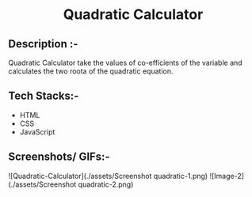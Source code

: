# <p align="center">Quadratic Calculator</p>

## Description :-

Quadratic Calculator take the values of co-efficients of the variable and calculates the two roota of the quadratic equation. 


## Tech Stacks:-

- HTML
- CSS
- JavaScript

## Screenshots/ GIFs:-

![Quadratic-Calculator](./assets/Screenshot quadratic-1.png)
![Image-2](./assets/Screenshot quadratic-2.png)
